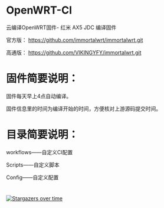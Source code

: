 # OpenWRT-CI
云编译OpenWRT固件- 红米 AX5 JDC 编译固件

官方版：
https://github.com/immortalwrt/immortalwrt.git

高通版：
https://github.com/VIKINGYFY/immortalwrt.git

# 固件简要说明：

固件每天早上4点自动编译。

固件信息里的时间为编译开始的时间，方便核对上游源码提交时间。

# 目录简要说明：

workflows——自定义CI配置

Scripts——自定义脚本

Config——自定义配置

#
[![Stargazers over time](https://starchart.cc/zhouvip001/OpenWRT-CI.svg?variant=adaptive)](https://starchart.cc/zhouvip001/OpenWRT-CI)
